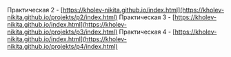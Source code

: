 Практическая 2 - [https://kholev-nikita.github.io/index.html](https://kholev-nikita.github.io/projekts/p2/index.html)
Практическая 3 - [https://kholev-nikita.github.io/index.html](https://kholev-nikita.github.io/projekts/p3/index.html)
Практическая 4 - [https://kholev-nikita.github.io/index.html](https://kholev-nikita.github.io/projekts/p4/index.html)
